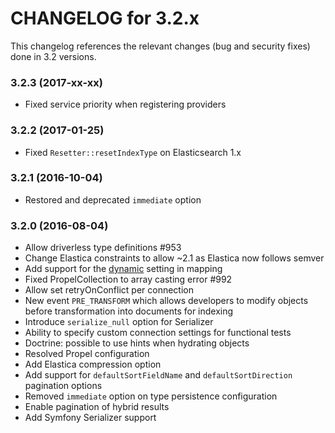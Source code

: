 CHANGELOG for 3.2.x
===================

This changelog references the relevant changes (bug and security fixes) done
in 3.2 versions.

### 3.2.3 (2017-xx-xx)

* Fixed service priority when registering providers

### 3.2.2 (2017-01-25)

* Fixed `Resetter::resetIndexType` on Elasticsearch 1.x

### 3.2.1 (2016-10-04)

* Restored and deprecated `immediate` option

### 3.2.0 (2016-08-04)

* Allow driverless type definitions #953
* Change Elastica constraints to allow ~2.1 as Elastica now follows semver
* Add support for the [dynamic](https://www.elastic.co/guide/en/elasticsearch/reference/current/dynamic.html) setting in mapping
* Fixed PropelCollection to array casting error #992
* Allow set retryOnConflict per connection
* New event `PRE_TRANSFORM` which allows developers to modify objects before
transformation into documents for indexing
* Introduce `serialize_null` option for Serializer
* Ability to specify custom connection settings for functional tests
* Doctrine: possible to use hints when hydrating objects
* Resolved Propel configuration
* Add Elastica compression option
* Add support for `defaultSortFieldName` and `defaultSortDirection` pagination options
* Removed `immediate` option on type persistence configuration
* Enable pagination of hybrid results
* Add Symfony Serializer support
